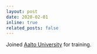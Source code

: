 ```yaml
---
layout: post
date: 2020-02-01
inline: true
related_posts: false
---
```


Joined <a href='https://aalto.fi/en'>Aalto University</a> for training.